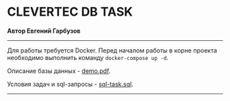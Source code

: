 # CLEVERTEC DB TASK

**Автор Евгений Гарбузов**

***

Для работы требуется Docker.
Перед началом работы в корне проекта необходимо выполнить команду ```docker-compose up -d```.

Описание базы данных - [demo.pdf](demo.pdf "demo.pdf").

Условия задач и sql-запросы - [sql-task.sql](resources/sql/sql-task.sql "sql-task.sql").

***